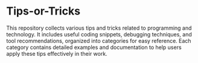 # Tips-or-Tricks
This repository collects various tips and tricks related to programming and technology. It includes useful coding snippets, debugging techniques, and tool recommendations, organized into categories for easy reference. Each category contains detailed examples and documentation to help users apply these tips effectively in their work.
